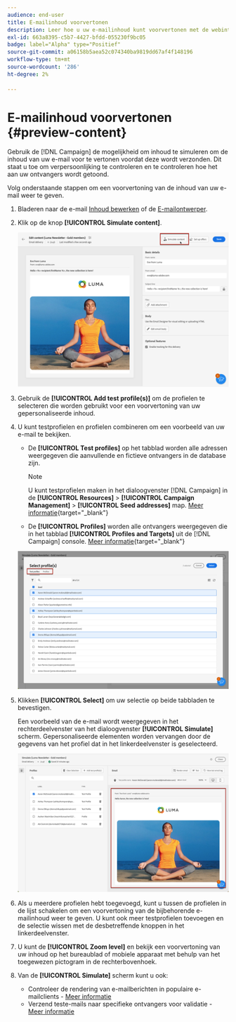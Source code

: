 ```yaml
---
audience: end-user
title: E-mailinhoud voorvertonen
description: Leer hoe u uw e-mailinhoud kunt voorvertonen met de webinterface voor campagnes
exl-id: 663a8395-c5b7-4427-bfdd-055230f9bc05
badge: label="Alpha" type="Positief"
source-git-commit: a06158b5aea52c074340ba9819dd67af4f148196
workflow-type: tm+mt
source-wordcount: '286'
ht-degree: 2%

---
```



# E-mailinhoud voorvertonen {#preview-content}

Gebruik de [!DNL Campaign] de mogelijkheid om inhoud te simuleren om de inhoud van uw e-mail voor te vertonen voordat deze wordt verzonden. Dit staat u toe om verpersoonlijking te controleren en te controleren hoe het aan uw ontvangers wordt getoond.

Volg onderstaande stappen om een voorvertoning van de inhoud van uw e-mail weer te geven.

1. Bladeren naar de e-mail [Inhoud bewerken](../content/edit-content.md) of de [E-mailontwerper](../content/get-started-email-designer.md).

1. Klik op de knop **[!UICONTROL Simulate content]**.

   ![](assets/simulate-button.png)

1. Gebruik de **[!UICONTROL Add test profile(s)]** om de profielen te selecteren die worden gebruikt voor een voorvertoning van uw gepersonaliseerde inhoud.

1. U kunt testprofielen en profielen combineren om een voorbeeld van uw e-mail te bekijken.

   * De **[!UICONTROL Test profiles]** op het tabblad worden alle adressen weergegeven die aanvullende en fictieve ontvangers in de database zijn.

      >[!NOTE]
      >
      >U kunt testprofielen maken in het dialoogvenster [!DNL Campaign] in de **[!UICONTROL Resources]** > **[!UICONTROL Campaign Management]** > **[!UICONTROL Seed addresses]** map. [Meer informatie](https://experienceleague.adobe.com/docs/campaign-classic/using/sending-messages/using-seed-addresses/creating-seed-addresses.html){target="_blank"}

   * De **[!UICONTROL Profiles]** worden alle ontvangers weergegeven die in het tabblad **[!UICONTROL Profiles and Targets]** uit de [!DNL Campaign] console. [Meer informatie](https://experienceleague.adobe.com/docs/campaign/campaign-v8/audience/view-profiles.html){target="_blank"}

   ![](assets/simulate-select-profiles.png)

1. Klikken **[!UICONTROL Select]** om uw selectie op beide tabbladen te bevestigen.

   Een voorbeeld van de e-mail wordt weergegeven in het rechterdeelvenster van het dialoogvenster **[!UICONTROL Simulate]** scherm. Gepersonaliseerde elementen worden vervangen door de gegevens van het profiel dat in het linkerdeelvenster is geselecteerd.

   ![](assets/simulate-preview.png)

1. Als u meerdere profielen hebt toegevoegd, kunt u tussen de profielen in de lijst schakelen om een voorvertoning van de bijbehorende e-mailinhoud weer te geven. U kunt ook meer testprofielen toevoegen en de selectie wissen met de desbetreffende knoppen in het linkerdeelvenster.

1. U kunt de **[!UICONTROL Zoom level]** en bekijk een voorvertoning van uw inhoud op het bureaublad of mobiele apparaat met behulp van het toegewezen pictogram in de rechterbovenhoek.

1. Van de **[!UICONTROL Simulate]** scherm kunt u ook:
   * Controleer de rendering van e-mailberichten in populaire e-mailclients - [Meer informatie](email-rendering.md)
   * Verzend teste-mails naar specifieke ontvangers voor validatie - [Meer informatie](proofs.md)



